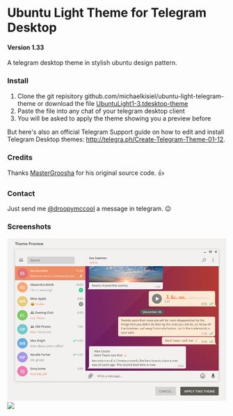 # Ubuntu Light Theme for Telegram Desktop
#### Version 1.33
A telegram desktop theme in stylish ubuntu design pattern.

### Install
1. Clone the git repisitory github.com/michaelkisiel/ubuntu-light-telegram-theme or download the file [UbuntuLight1-3.tdesktop-theme](https://github.com/michaelkisiel/ubuntu-light-telegram-theme/blob/master/UbuntuLight1-3.tdesktop-theme)
2. Paste the file into any chat of your telegram desktop client
3. You will be asked to apply the theme showing you a preview before

But here's also an official Telegram Support guide on how to edit and install Telegram Desktop themes: http://telegra.ph/Create-Telegram-Theme-01-12.

### Credits
Thanks [MasterGroosha](https://github.com/MasterGroosha/telegram-soliddark-theme) for his original source code. :thumbsup:

### Contact
Just send me [@droopymccool](https://t.me/droopymccool) a message in telegram. :wink:

### Screenshots
![](UbuntuLightScreenshot.png)
![](ubuntu-light-telegram-theme.png)

